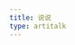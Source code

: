 ```yaml
---
title: 说说
type: artitalk
---
```

<!-- 引用 artitalk -->
<script type="text/javascript" src="https://unpkg.com/artitalk"></script>
<!-- 存放说说的容器 -->
<div id="artitalk_main"></div>
<script>
new Artitalk({
    appId: '2KAf53IVKEw2QDAC3LRCWl5P-MdYXbMMI', // Your LeanCloud appId
    appKey: 'NtVrCh7tvIxqeovyQUwUAbn1' // Your LeanCloud appKey
})
</script>